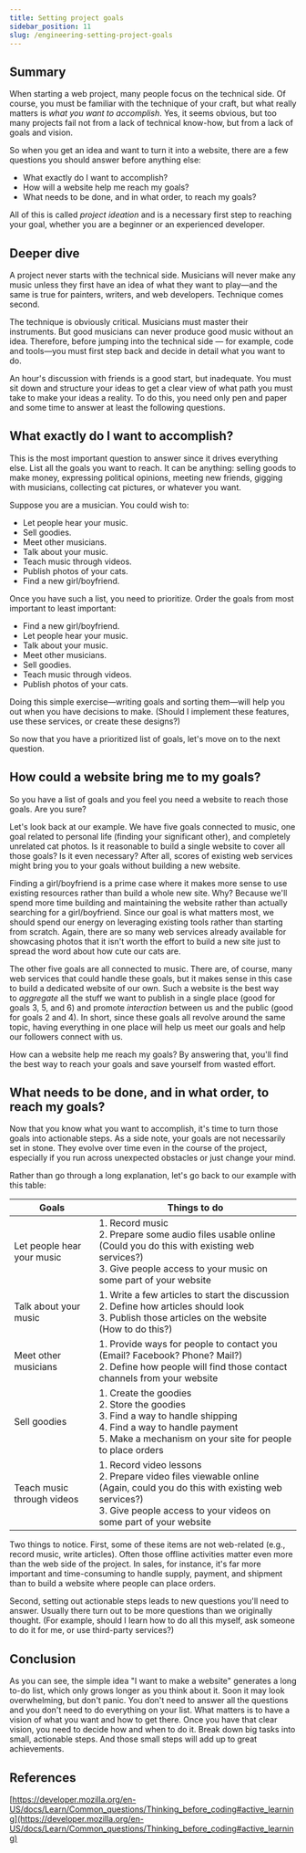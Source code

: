 ```yaml
---
title: Setting project goals
sidebar_position: 11
slug: /engineering-setting-project-goals
---
```




## Summary


When starting a web project, many people focus on the technical side. Of course, you must be familiar with the technique of your craft, but what really matters is _what you want to accomplish_. Yes, it seems obvious, but too many projects fail not from a lack of technical know-how, but from a lack of goals and vision.


So when you get an idea and want to turn it into a website, there are a few questions you should answer before anything else:

- What exactly do I want to accomplish?
- How will a website help me reach my goals?
- What needs to be done, and in what order, to reach my goals?

All of this is called _project ideation_ and is a necessary first step to reaching your goal, whether you are a beginner or an experienced developer.


## Deeper dive


A project never starts with the technical side. Musicians will never make any music unless they first have an idea of what they want to play—and the same is true for painters, writers, and web developers. Technique comes second.


The technique is obviously critical. Musicians must master their instruments. But good musicians can never produce good music without an idea. Therefore, before jumping into the technical side — for example, code and tools—you must first step back and decide in detail what you want to do.


An hour's discussion with friends is a good start, but inadequate. You must sit down and structure your ideas to get a clear view of what path you must take to make your ideas a reality. To do this, you need only pen and paper and some time to answer at least the following questions.


## What exactly do I want to accomplish?


This is the most important question to answer since it drives everything else. List all the goals you want to reach. It can be anything: selling goods to make money, expressing political opinions, meeting new friends, gigging with musicians, collecting cat pictures, or whatever you want.


Suppose you are a musician. You could wish to:

- Let people hear your music.
- Sell goodies.
- Meet other musicians.
- Talk about your music.
- Teach music through videos.
- Publish photos of your cats.
- Find a new girl/boyfriend.

Once you have such a list, you need to prioritize. Order the goals from most important to least important:

- Find a new girl/boyfriend.
- Let people hear your music.
- Talk about your music.
- Meet other musicians.
- Sell goodies.
- Teach music through videos.
- Publish photos of your cats.

Doing this simple exercise—writing goals and sorting them—will help you out when you have decisions to make. (Should I implement these features, use these services, or create these designs?)


So now that you have a prioritized list of goals, let's move on to the next question.


## How could a website bring me to my goals?


So you have a list of goals and you feel you need a website to reach those goals. Are you sure?


Let's look back at our example. We have five goals connected to music, one goal related to personal life (finding your significant other), and completely unrelated cat photos. Is it reasonable to build a single website to cover all those goals? Is it even necessary? After all, scores of existing web services might bring you to your goals without building a new website.


Finding a girl/boyfriend is a prime case where it makes more sense to use existing resources rather than build a whole new site. Why? Because we'll spend more time building and maintaining the website rather than actually searching for a girl/boyfriend. Since our goal is what matters most, we should spend our energy on leveraging existing tools rather than starting from scratch. Again, there are so many web services already available for showcasing photos that it isn't worth the effort to build a new site just to spread the word about how cute our cats are.


The other five goals are all connected to music. There are, of course, many web services that could handle these goals, but it makes sense in this case to build a dedicated website of our own. Such a website is the best way to _aggregate_ all the stuff we want to publish in a single place (good for goals 3, 5, and 6) and promote _interaction_ between us and the public (good for goals 2 and 4). In short, since these goals all revolve around the same topic, having everything in one place will help us meet our goals and help our followers connect with us.


How can a website help me reach my goals? By answering that, you'll find the best way to reach your goals and save yourself from wasted effort.


## What needs to be done, and in what order, to reach my goals?


Now that you know what you want to accomplish, it's time to turn those goals into actionable steps. As a side note, your goals are not necessarily set in stone. They evolve over time even in the course of the project, especially if you run across unexpected obstacles or just change your mind.


Rather than go through a long explanation, let's go back to our example with this table:


| Goals                      | Things to do                                                                                                                                                                                    |
| -------------------------- | ----------------------------------------------------------------------------------------------------------------------------------------------------------------------------------------------- |
| Let people hear your music | 1. Record music<br/>2. Prepare some audio files usable online (Could you do this with existing web services?)<br/>3. Give people access to your music on some part of your website              |
| Talk about your music      | 1. Write a few articles to start the discussion<br/>2. Define how articles should look<br/>3. Publish those articles on the website (How to do this?)                                           |
| Meet other musicians       | 1. Provide ways for people to contact you (Email? Facebook? Phone? Mail?)<br/>2. Define how people will find those contact channels from your website                                           |
| Sell goodies               | 1. Create the goodies<br/>2. Store the goodies<br/>3. Find a way to handle shipping<br/>4. Find a way to handle payment<br/>5. Make a mechanism on your site for people to place orders         |
| Teach music through videos | 1. Record video lessons<br/>2. Prepare video files viewable online (Again, could you do this with existing web services?)<br/>3. Give people access to your videos on some part of your website |


Two things to notice. First, some of these items are not web-related (e.g., record music, write articles). Often those offline activities matter even more than the web side of the project. In sales, for instance, it's far more important and time-consuming to handle supply, payment, and shipment than to build a website where people can place orders.


Second, setting out actionable steps leads to new questions you'll need to answer. Usually there turn out to be more questions than we originally thought. (For example, should I learn how to do all this myself, ask someone to do it for me, or use third-party services?)


## Conclusion


As you can see, the simple idea "I want to make a website" generates a long to-do list, which only grows longer as you think about it. Soon it may look overwhelming, but don't panic. You don't need to answer all the questions and you don't need to do everything on your list. What matters is to have a vision of what you want and how to get there. Once you have that clear vision, you need to decide how and when to do it. Break down big tasks into small, actionable steps. And those small steps will add up to great achievements.


## References


[https://developer.mozilla.org/en-US/docs/Learn/Common_questions/Thinking_before_coding#active_learning](https://developer.mozilla.org/en-US/docs/Learn/Common_questions/Thinking_before_coding#active_learning)

